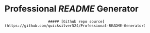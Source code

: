 # **Professional *README* Generator**

                        ##### [Github repo source](https://github.com/quicksilver524/Professional-README-Generator)



